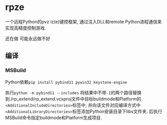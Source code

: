 # rpze

一个远程Python的pvz iz(e)键控框架, 通过注入DLL和remote Python进程通信来实现高精度控制游戏.

还在做 可能永远做不好

## 编译

### MSBuild

Python依赖`pip install pybind11 pywin32 keystone-engine`

执行`python -m pybind11 --includes` 将结果中不带`-I`的两个路径替换到./rp_extend/rp_extend.vcxproj文件中目标buildmode和Platform的`<AdditionalIncludeDirectories>`标签中, 并向该文件对应编译方式中`<AdditionalLibraryDirectories>`标签添加Python安装目录下libs文件夹. 后执行MSBuild命令指定buildmode和Platform生成项目.
